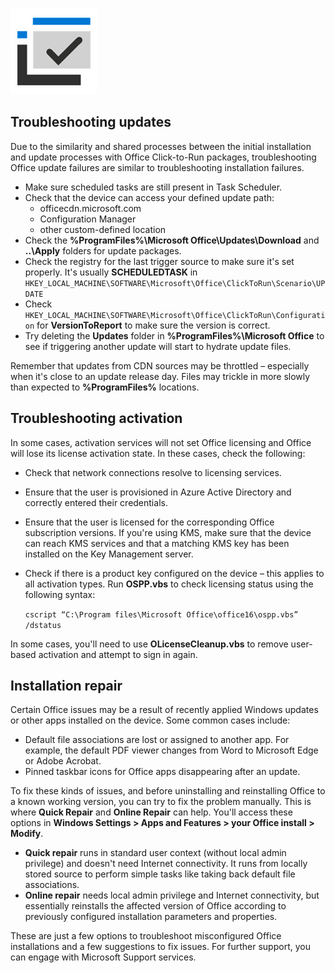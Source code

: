 ![checkmark icon](../media/checkmark-icon.png)

## Troubleshooting updates

Due to the similarity and shared processes between the initial installation and update processes with Office Click-to-Run packages, troubleshooting Office update failures are similar to troubleshooting installation failures.

- Make sure scheduled tasks are still present in Task Scheduler.
- Check that the device can access your defined update path:
  - officecdn.microsoft.com
  - Configuration Manager
  - other custom-defined location
- Check the **%ProgramFiles%\Microsoft Office\Updates\Download** and **..\Apply** folders for update packages.
- Check the registry for the last trigger source to make sure it's set properly. It's usually **SCHEDULEDTASK** in `HKEY_LOCAL_MACHINE\SOFTWARE\Microsoft\Office\ClickToRun\Scenario\UPDATE`
- Check `HKEY_LOCAL_MACHINE\SOFTWARE\Microsoft\Office\ClickToRun\Configuration` for **VersionToReport** to make sure the version is correct.
- Try deleting the **Updates** folder in **%ProgramFiles%\Microsoft Office** to see if triggering another update will start to hydrate update files.

Remember that updates from CDN sources may be throttled – especially when it's close to an update release day. Files may trickle in more slowly than expected to **%ProgramFiles%** locations.

## Troubleshooting activation

In some cases, activation services will not set Office licensing and Office will lose its license activation state. In these cases, check the following:

- Check that network connections resolve to licensing services.
- Ensure that the user is provisioned in Azure Active Directory and correctly entered their credentials.
- Ensure that the user is licensed for the corresponding Office subscription versions. If you're using KMS, make sure that the device can reach KMS services and that a matching KMS key has been installed on the Key Management server.
- Check if there is a product key configured on the device – this applies to all activation types. Run **OSPP.vbs** to check licensing status using the following syntax:

    ```cscript “C:\Program files\Microsoft Office\office16\ospp.vbs” /dstatus```

In some cases, you'll need to use **OLicenseCleanup.vbs** to remove user-based activation and attempt to sign in again.

## Installation repair

Certain Office issues may be a result of recently applied Windows updates or other apps installed on the device. Some common cases include:

- Default file associations are lost or assigned to another app. For example, the default PDF viewer changes from Word to Microsoft Edge or Adobe Acrobat.
- Pinned taskbar icons for Office apps disappearing after an update.

To fix these kinds of issues, and before uninstalling and reinstalling Office to a known working version, you can try to fix the problem manually. This is where **Quick Repair** and **Online Repair** can help. You'll access these options in **Windows Settings > Apps and Features > your Office install > Modify**.

- **Quick repair** runs in standard user context (without local admin privilege) and doesn't need Internet connectivity. It runs from locally stored source to perform simple tasks like taking back default file associations.
- **Online repair** needs local admin privilege and Internet connectivity, but essentially reinstalls the affected version of Office according to previously configured installation parameters and properties.

These are just a few options to troubleshoot misconfigured Office installations and a few suggestions to fix issues. For further support, you can engage with Microsoft Support services.
